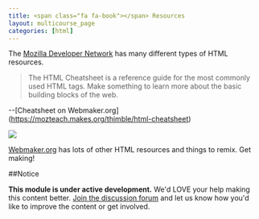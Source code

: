 ```yaml
---
title: <span class="fa fa-book"></span> Resources
layout: multicourse_page
categories: [html]
---
```


The <a href="https://developer.mozilla.org/en-US/docs/Web/HTML">Mozilla Developer Network</a> has many different types of HTML resources.

>The HTML Cheatsheet is a reference guide for the most commonly used HTML tags. Make something to learn more about the basic building blocks of the web.

--[Cheatsheet on Webmaker.org] (https://mozteach.makes.org/thimble/html-cheatsheet)

<img src="https://webmaker.org/img/cat.gif">

[Webmaker.org](https://webmaker.org/en-US/gallery) has lots of other HTML resources and things to remix. Get making!

##Notice
<div class="alert alert-info">
<strong>This module is under active development.</strong> We'd LOVE your help making this content better. <a href="http://discourse.webmakerprototypes.org/category/training/connecting">Join the discussion forum</a> and let us know how you'd like to improve the content or get involved.
</div>
